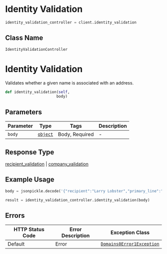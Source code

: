 # Identity Validation

```python
identity_validation_controller = client.identity_validation
```

## Class Name

`IdentityValidationController`


# Identity Validation

Validates whether a given name is associated with an address.

```python
def identity_validation(self,
                       body)
```

## Parameters

| Parameter | Type | Tags | Description |
|  --- | --- | --- | --- |
| `body` | [`object`](../../doc/models/object-enum.md) | Body, Required | - |

## Response Type

[recipient_validation](../../doc/models/recipient-validation.md) | [company_validation](../../doc/models/company-validation.md)

## Example Usage

```python
body = jsonpickle.decode('{"recipient":"Larry Lobster","primary_line":"210 King St.","secondary_line":"","city":"San Francisco","state":"CA","zip_code":"94107"}')

result = identity_validation_controller.identity_validation(body)
```

## Errors

| HTTP Status Code | Error Description | Exception Class |
|  --- | --- | --- |
| Default | Error | [`Domains0Error1Exception`](../../doc/models/domains-0-error-1-exception.md) |

